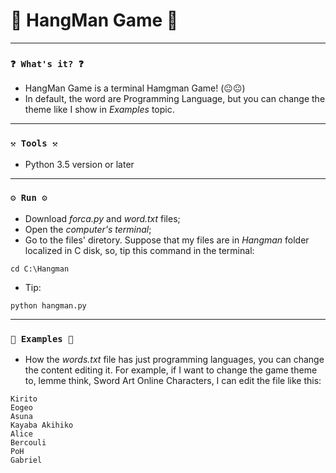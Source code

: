 # 🌟 HangMan Game 🌟

----
### `❓ What's it? ❓`
* HangMan Game is a terminal Hamgman Game! (😐😐) 
* In default, the word are Programming Language, but you can change the theme like I show in *Examples* topic.


----
### `⚒️ Tools ⚒️`

* Python 3.5 version or later

----
### `⚙️ Run ⚙️`

* Download *forca.py* and *word.txt* files;
* Open the *computer's terminal*;
* Go to the files' diretory. Suppose that my files are in *Hangman* folder localized in C disk, so, tip this command in the terminal:

```
cd C:\Hangman
```

* Tip:

```
python hangman.py
```

----
### `📝 Examples 📝`

* How the *words.txt* file has just programming languages, you can change the content editing it. For example, if I want to change the game theme to, lemme think, Sword Art Online Characters, I can edit the file like this:

```
Kirito
Eogeo
Asuna
Kayaba Akihiko
Alice
Bercouli
PoH
Gabriel
```
